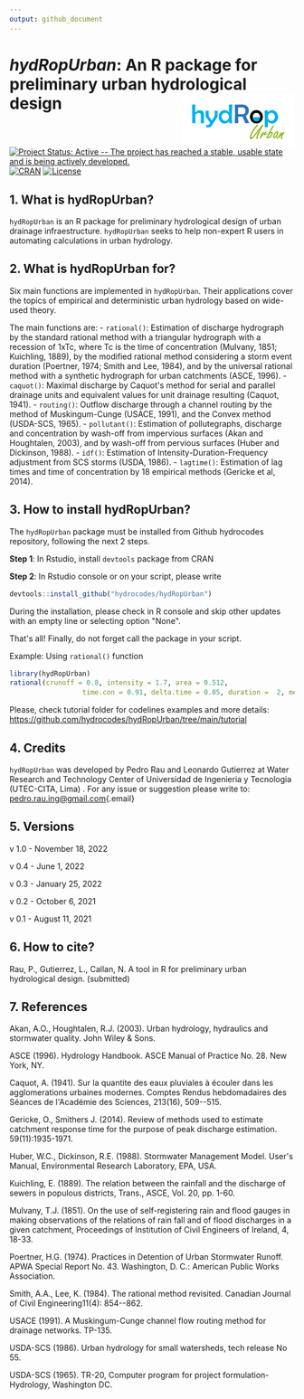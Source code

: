 ```yaml
---
output: github_document
---
```


# *hydRopUrban*: An R package for preliminary urban hydrological design <img src="https://github.com/hydrocodes/hydRopUrban/blob/main/tutorial/hydropurban.PNG" alt="logo" style="float:right;" width="200"/>

<!-- badges: start -->

[![Project Status: Active -- The project has reached a stable, usable state and is being actively developed.](https://www.repostatus.org/badges/latest/active.svg)](https://www.repostatus.org/#active) [![CRAN](http://www.r-pkg.org/badges/version/hydRopUrban)](https://CRAN.R-project.org/package=hydRopUrban) [![License](https://img.shields.io/badge/license-GPL%20(%3E=%202)-lightgrey.svg?style=flat)](http://www.gnu.org/licenses/gpl-2.0.html)

<!-- badges: end -->

## 1. What is hydRopUrban?

`hydRopUrban` is an R package for preliminary hydrological design of urban drainage infraestructure. `hydRopUrban` seeks to help non-expert R users in automating calculations in urban hydrology.

## 2. What is hydRopUrban for?

Six main functions are implemented in `hydRopUrban`. Their applications cover the topics of empirical and deterministic urban hydrology based on wide-used theory.

The main functions are: - `rational()`: Estimation of discharge hydrograph by the standard rational method with a triangular hydrograph with a recession of 1xTc, where Tc is the time of concentration (Mulvany, 1851; Kuichling, 1889), by the modified rational method considering a storm event duration (Poertner, 1974; Smith and Lee, 1984), and by the universal rational method with a synthetic hydrograph for urban catchments (ASCE, 1996). - `caquot()`: Maximal discharge by Caquot's method for serial and parallel drainage units and equivalent values for unit drainage resulting (Caquot, 1941). - `routing()`: Outflow discharge through a channel routing by the method of Muskingum-Cunge (USACE, 1991), and the Convex method (USDA-SCS, 1965). - `pollutant()`: Estimation of pollutegraphs, discharge and concentration by wash-off from impervious surfaces (Akan and Houghtalen, 2003), and by wash-off from pervious surfaces (Huber and Dickinson, 1988). - `idf()`: Estimation of Intensity-Duration-Frequency adjustment from SCS storms (USDA, 1986). - `lagtime()`: Estimation of lag times and time of concentration by 18 empirical methods (Gericke et al, 2014).

## 3. How to install hydRopUrban?

The `hydRopUrban` package must be installed from Github hydrocodes repository, following the next 2 steps.

**Step 1**: In Rstudio, install `devtools` package from CRAN

**Step 2**: In Rstudio console or on your script, please write

``` r
devtools::install_github("hydrocodes/hydRopUrban")
```

During the installation, please check in R console and skip other updates with an empty line or selecting option "None".

That's all! Finally, do not forget call the package in your script.

Example: Using `rational()` function

``` r
library(hydRopUrban)
rational(crunoff = 0.8, intensity = 1.7, area = 0.512,
                  time.con = 0.91, delta.time = 0.05, duration =  2, method = 'modified', path = 'C:/')
```

Please, check tutorial folder for codelines examples and more details: <https://github.com/hydrocodes/hydRopUrban/tree/main/tutorial>

## 4. Credits

`hydRopUrban` was developed by Pedro Rau and Leonardo Gutierrez at Water Research and Technology Center of Universidad de Ingenieria y Tecnologia (UTEC-CITA, Lima) . For any issue or suggestion please write to: [pedro.rau.ing\@gmail.com](mailto:pedro.rau.ing@gmail.com){.email}

## 5. Versions

v 1.0 - November 18, 2022

v 0.4 - June 1, 2022

v 0.3 - January 25, 2022

v 0.2 - October 6, 2021

v 0.1 - August 11, 2021

## 6. How to cite?

Rau, P., Gutierrez, L., Callan, N. A tool in R for preliminary urban hydrological design. (submitted)

## 7. References

Akan, A.O., Houghtalen, R.J. (2003). Urban hydrology, hydraulics and stormwater quality. John Wiley & Sons.

ASCE (1996). Hydrology Handbook. ASCE Manual of Practice No. 28. New York, NY.

Caquot, A. (1941). Sur la quantite des eaux pluviales à écouler dans les agglomerations urbaines modernes. Comptes Rendus hebdomadaires des Séances de l'Académie des Sciences, 213(16), 509--515.

Gericke, O., Smithers J. (2014). Review of methods used to estimate catchment response time for the purpose of peak discharge estimation. 59(11):1935-1971.

Huber, W.C., Dickinson, R.E. (1988). Stormwater Management Model. User's Manual, Environmental Research Laboratory, EPA, USA.

Kuichling, E. (1889). The relation between the rainfall and the discharge of sewers in populous districts, Trans., ASCE, Vol. 20, pp. 1-60.

Mulvany, T.J. (1851). On the use of self-registering rain and flood gauges in making observations of the relations of rain fall and of flood discharges in a given catchment, Proceedings of Institution of Civil Engineers of Ireland, 4, 18-33.

Poertner, H.G. (1974). Practices in Detention of Urban Stormwater Runoff. APWA Special Report No. 43. Washington, D. C.: American Public Works Association.

Smith, A.A., Lee, K. (1984). The rational method revisited. Canadian Journal of Civil Engineering11(4): 854--862.

USACE (1991). A Muskingum-Cunge channel flow routing method for drainage networks. TP-135.

USDA-SCS (1986). Urban hydrology for small watersheds, tech release No 55.

USDA-SCS (1965). TR-20, Computer program for project formulation-Hydrology, Washington DC.

